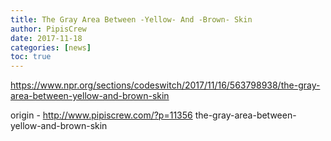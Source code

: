 ```yaml
---
title: The Gray Area Between -Yellow- And -Brown- Skin
author: PipisCrew
date: 2017-11-18
categories: [news]
toc: true
---
```


https://www.npr.org/sections/codeswitch/2017/11/16/563798938/the-gray-area-between-yellow-and-brown-skin

origin - http://www.pipiscrew.com/?p=11356 the-gray-area-between-yellow-and-brown-skin